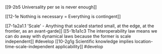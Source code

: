 [[9-2b5 Universality per se is never enough]]

[[12-1e Nothing is necessary = Everything is contingent]]

[[7-1a2a1.1 'Scale' - Anything that scaled started small, at the edge, at the frontier, as an avant-garde]]
	[[5-1b1a1c3 The interoperability law means we can do away with dynamical laws because the former is scale independent]] #develop 
		[[10-2g1g Scientific knowledge implies location-time-scale-independent applicability]] #develop 